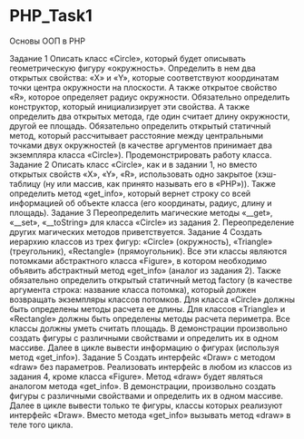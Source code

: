# PHP_Task1
Основы ООП в PHP

Задание 1
Описать класс «Circle», который будет описывать геометрическую фигуру «окружность». Определить в нем два открытых свойства: «X» и «Y», которые соответствуют координатам точки центра окружности на плоскости. А также открытое свойство «R», которое определяет радиус окружности. Обязательно определить конструктор, который инициализирует эти свойства. А также определить два открытых метода, где один считает длину окружности, другой ее площадь.  Обязательно определить открытый статичный метод, который рассчитывает расстояние между центральными точками двух окружностей (в качестве аргументов принимает два экземпляра класса «Circle»). Продемонстрировать работу класса.
Задание 2
Описать класс «Circle», как и в задании 1, но вместо открытых свойств «X», «Y», «R», использовать одно закрытое (хэш-таблицу (ну или массив, как принято называть его в «PHP»)). Также определить метод «get_info», который вернет строку со всей информацией об объекте класса (его координаты, радиус, длину и площадь).
Задание 3
Переопределить магические методы «__get», «__set», «__toString» для класса «Circle» из задания 2. Переопределение других магических методов приветствуется.
Задание 4
Создать иерархию классов из трех фигур: «Circle» (окружность), «Triangle» (треугольник), «Rectangle» (прямоугольник).  Все эти классы являются потомками абстрактного класса «Figure», в котором необходимо объявить абстрактный метод «get_info» (аналог из задания 2). Также обязательно определить открытый статичный метод factory (в качестве аргумента строка: название класса потомка), который должен возвращать экземпляры классов потомков.
Для класса «Circle» должны быть определены методы расчета ее длины. Для классов «Triangle» и «Rectangle» должны быть определены методы расчета периметра. Все классы должны уметь считать площадь.
В демонстрации произвольно создать фигуры с различными свойствами и определить их в одном массиве. Далее в цикле вывести информацию о фигурах (используя метод «get_info»).
Задание 5
Создать интерфейс «Draw» c методом «draw» без параметров. Реализовать интерфейс в любом из классов из задания 4, кроме класса «Figure». Метод «draw» будет являться аналогом метода «get_info».
В демонстрации, произвольно создать фигуры с различными свойствами и определить их в одном массиве.  Далее в цикле вывести только те фигуры, классы которых реализуют интерфейс «Draw». Вместо метода «get_info» вызывать метод «draw» в теле того цикла.
